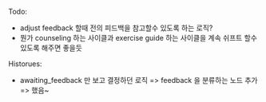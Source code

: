 Todo:





- adjust feedback 할때 전의 피드백을 참고할수 있도록 하는 로직?
- 뭔가 counseling 하는 사이클과 exercise guide 하는 사이클을 계속 쉬프트 할수있도록 해주면 좋을듯



Historues:
- awaiting_feedback 만 보고 결정하던 로직 => feedback 을 분류하는 노드 추가 => 했음~